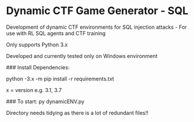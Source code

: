 # Dynamic CTF Game Generator - SQL

Development of dynamic CTF environments for SQL injection attacks - For use with RL SQL agents and CTF training

Only supports Python 3.x 
<p>
Developed and currently tested only on Windows environment
</p>
<p>
</p>
### Install Dependencies:

python -3.x -m pip install -r requirements.txt
<p>
x = version e.g. 3.1, 3.7
</p>
### To start:
py dynamicENV.py




Directory needs tidying as there is a lot of redundant files!!

